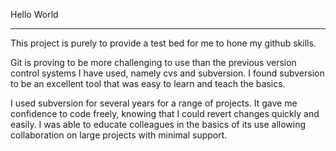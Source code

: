 Hello World
***********

This project is purely to provide a test bed for me to hone my github skills.

Git is proving to be more challenging to use than the previous version control systems I have used, namely cvs and subversion. I found subversion to be an excellent tool that was easy to learn and teach the basics.

I used subversion for several years for a range of projects. It gave me confidence to code freely, knowing that I could revert changes quickly and easily. I was able to educate colleagues in the basics of its use allowing collaboration on large projects with minimal support.
